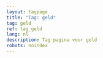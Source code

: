 ```yaml
---
layout: tagpage
title: "Tag: geld"
tag: geld
ref: tag_geld
lang: nl
description: Tag pagina voor geld
robots: noindex
---
```

